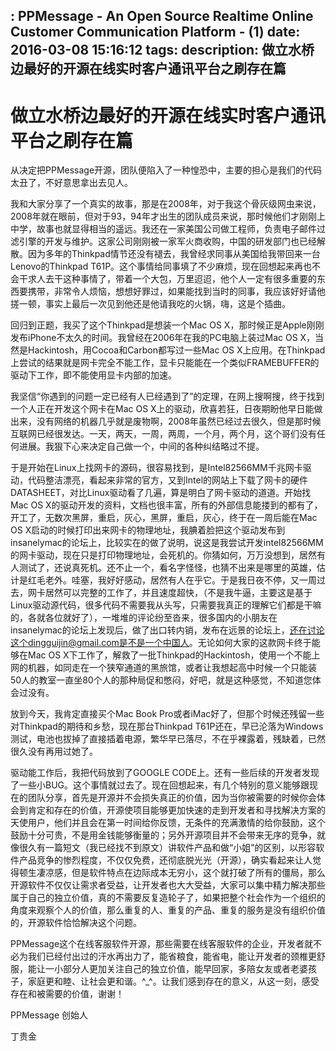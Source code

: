 





: PPMessage - An Open Source Realtime Online Customer Communication Platform - (1)
date: 2016-03-08 15:16:12
tags:
description: 做立水桥边最好的开源在线实时客户通讯平台之刷存在篇
---

# 做立水桥边最好的开源在线实时客户通讯平台之刷存在篇

从决定把PPMessage开源，团队便陷入了一种惶恐中，主要的担心是我们的代码太丑了，不好意思拿出去见人。

我和大家分享了一个真实的故事，那是在2008年，对于我这个骨灰级网虫来说，2008年就在眼前，但对于93，94年才出生的团队成员来说，那时候他们才刚刚上中学，故事也就显得相当的遥远。我还在一家美国公司做工程师，负责电子邮件过滤引擎的开发与维护。这家公司刚刚被一家军火商收购，中国的研发部门也已经解散。因为多年的Thinkpad情节还没有褪去，我曾经求同事从美国给我带回来一台Lenovo的Thinkpad T61P。这个事情给同事填了不少麻烦，现在回想起来再也不会干求人去干这种事情了，带着一个大包，万里迢迢，他个人一定有很多重要的东西要携带，非常令人烦恼，想想好罪过，如果能找到当时的同事，我应该好好请他搓一顿，事实上最后一次见到他还是他请我吃的火锅，嗨，这是个插曲。

回归到正题，我买了这个Thinkpad是想装一个Mac OS X，那时候正是Apple刚刚发布iPhone不太久的时间。我曾经在2006年在我的PC电脑上装过Mac OS X，当然是Hackintosh，用Cocoa和Carbon都写过一些Mac OS X上应用。在Thinkpad上尝试的结果就是网卡完全不能工作，显卡只能能在一个类似FRAMEBUFFER的驱动下工作，即不能使用显卡内部的加速。

我坚信“你遇到的问题一定已经有人已经遇到了”的定理，在网上搜啊搜，终于找到一个人正在开发这个网卡在Mac OS X上的驱动，欣喜若狂，日夜期盼他早日能做出来，没有网络的机器几乎就是废物啊，2008年虽然已经过去很久，但是那时候互联网已经很发达。一天，两天，一周，两周，一个月，两个月，这个哥们没有任何进展。我狠下心来决定自己做一个，中间的各种纠结略过不提。

于是开始在Linux上找网卡的源码，很容易找到，是Intel82566MM千兆网卡驱动，代码整洁漂亮，看起来非常的官方，又到Intel的网站上下载了网卡的硬件DATASHEET，对比Linux驱动看了几遍，算是明白了网卡驱动的道道。开始找Mac OS X的驱动开发的资料，文档也很丰富，所有的外部信息能搂到的都有了，开工了，无数次黑屏，重启，灰心，黑屏，重启，灰心，终于在一周后能在Mac OS X启动的时候打印出来网卡的物理地址，我腆着脸把这个驱动发布到insanelymac的论坛上，比较实在的做了说明，说这是我尝试开发intel82566MM的网卡驱动，现在只是打印物理地址，会死机的。你猜如何，万万没想到，居然有人测试了，还说真死机。还不止一个，看名字怪怪，也猜不出来是哪里的英雄，估计是红毛老外。哇塞，我好好感动，居然有人在乎它。于是我日夜不停，又一周过去，网卡居然可以完整的工作了，并且速度超快，（不是我牛逼，主要这是基于Linux驱动源代码，很多代码不需要我从头写，只需要我真正的理解它们都是干嘛的，各就各位就好了），一堆堆的评论纷至沓来，很多国内的小朋友在insanelymac的论坛上发现后，做了出口转内销，发布在远景的论坛上，还在讨论这个dingguijin@gmail.com是不是一个中国人。无论如何大家的这款网卡终于能够在Mac OS X下工作了，解救了一批Thinkpad的Hackintosh，使用一个不能上网的机器，如同走在一个狭窄通道的黑旅馆，或者让我想起高中时候一个只能装50人的教室一直坐80个人的那种局促和憋闷，好吧，就是这种感觉，不知道您体会过没有。

放到今天，我肯定直接买个Mac Book Pro或者iMac好了，但那个时候还残留一些对Thinkpad的期待和乡愁，现在那台Thinkpad T61P还在，早已沦落为Windows测试，电池也拔掉了直接插着电源，繁华早已落尽，不在乎裸露着，残缺着，已然很久没有再用过她了。

驱动能工作后，我把代码放到了GOOGLE CODE上。还有一些后续的开发者发现了一些小BUG。这个事情就过去了。现在回想起来，有几个特别的意义能够跟现在的团队分享，首先是开源并不会损失真正的价值，因为当你被需要的时候你会体会到肯定和存在的价值，开源使项目能够更加快速的走到开发者和寻找解决方案的天使用户，他们并且会在第一时间给你反馈，无条件的充满激情的给你鼓励，这个鼓励十分可贵，不是用金钱能够衡量的；另外开源项目并不会带来无序的竞争，就像很久有一篇短文（我已经找不到原文）讲软件产品和做“小姐”的区别，以形容软件产品竞争的惨烈程度，不仅仅免费，还彻底脱光光（开源），确实看起来让人觉得顿生凄凉感，但是软件特点在边际成本无穷小，这个就打破了所有的僵局，那么开源软件不仅仅让需求者受益，让开发者也大大受益，大家可以集中精力解决那些属于自己的独立价值，真的不需要反复造轮子了，如果把整个社会作为一个组织的角度来观察个人的价值，那么重复的人、重复的产品、重复的服务是没有组织价值的，开源软件恰恰解决这个问题。

PPMessage这个在线客服软件开源，那些需要在线客服软件的企业，开发者就不必为我们已经付出过的汗水再出力了，能省粮食，能省电，能让开发者的颈椎更舒服，能让一小部分人更加关注自己的独立价值，能早回家，多陪女友或者老婆孩子，家庭更和睦、让社会更和谐。^_^。让我们感到存在的意义，从这一刻，感受存在和被需要的价值，谢谢！


PPMessage 创始人

丁贵金

